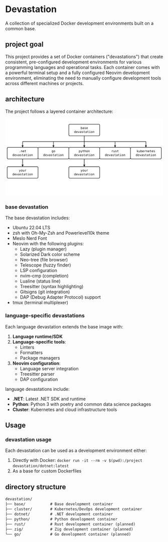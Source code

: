 # Devastation

A collection of specialized Docker development environments built on a common base.

## project goal

This project provides a set of Docker containers ("devastations") that create consistent, pre-configured development environments for various programming languages and operational tasks. Each container comes with a powerful terminal setup and a fully configured Neovim development environment, eliminating the need to manually configure development tools across different machines or projects.

## architecture

The project follows a layered container architecture:

![Devastation Architecture](architecture.svg)

### base devastation

The base devastation includes:

- Ubuntu 22.04 LTS
- zsh with Oh-My-Zsh and Powerlevel10k theme
- Meslo Nerd Font
- Neovim with the following plugins:
  - Lazy (plugin manager)
  - Solarized Dark color scheme
  - Neo-tree (file browser)
  - Telescope (fuzzy finder)
  - LSP configuration
  - nvim-cmp (completion)
  - Lualine (status line)
  - Treesitter (syntax highlighting)
  - Gitsigns (git integration)
  - DAP (Debug Adapter Protocol) support
- tmux (terminal multiplexer)

### language-specific devastations

Each language devastation extends the base image with:

1. **Language runtime/SDK**
2. **Language-specific tools**:
   - Linters
   - Formatters 
   - Package managers
3. **Neovim configuration**:
   - Language server integration
   - Treesitter parser
   - DAP configuration

language devastations include:
- **.NET**: Latest .NET SDK and runtime
- **Python**: Python 3 with poetry and common data science packages
- **Cluster**: Kubernetes and cloud infrastructure tools

## Usage

### devastation usage

Each devastation can be used as a development environment either:
1. Directly with Docker: `docker run -it --rm -v $(pwd):/project devastation/dotnet:latest`
2. As a base for custom Dockerfiles

## directory structure

```
devastation/
├── base/           # Base development container
├── cluster/        # Kubernetes/DevOps development container
├── dotnet/         # .NET development container
├── python/         # Python development container
├── rust/           # Rust development container (planned)
├── zig/            # Zig development container (planned)
└── go/             # Go development container (planned)
```